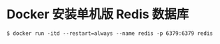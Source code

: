 # Docker 安装单机版 Redis 数据库

``` shell
$ docker run -itd --restart=always --name redis -p 6379:6379 redis
```
